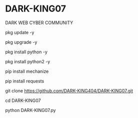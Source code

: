 # DARK-KING07
DARK WEB CYBER COMMUNITY 

pkg update -y

pkg upgrade -y

pkg install python -y

pkg install python2 -y

pip install mechanize

pip install requests

git clone https://github.com/DARK-KING404/DARK-KING07.git

cd DARK-KING07

python DARK-KING07.py

